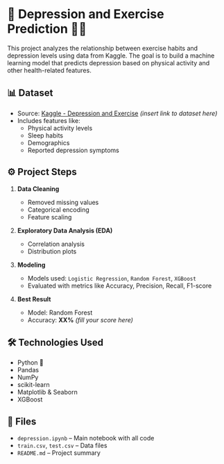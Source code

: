 # 🧠 Depression and Exercise Prediction 🏋️‍♀️

This project analyzes the relationship between exercise habits and depression levels using data from Kaggle. The goal is to build a machine learning model that predicts depression based on physical activity and other health-related features.

## 📊 Dataset

- Source: [Kaggle - Depression and Exercise](https://www.kaggle.com/) *(insert link to dataset here)*
- Includes features like:
  - Physical activity levels
  - Sleep habits
  - Demographics
  - Reported depression symptoms

## ⚙️ Project Steps

1. **Data Cleaning**  
   - Removed missing values  
   - Categorical encoding  
   - Feature scaling

2. **Exploratory Data Analysis (EDA)**  
   - Correlation analysis  
   - Distribution plots  

3. **Modeling**  
   - Models used: `Logistic Regression`, `Random Forest`, `XGBoost`  
   - Evaluated with metrics like Accuracy, Precision, Recall, F1-score

4. **Best Result**  
   - Model: Random Forest  
   - Accuracy: **XX%** *(fill your score here)*

## 🛠️ Technologies Used

- Python 🐍
- Pandas
- NumPy
- scikit-learn
- Matplotlib & Seaborn
- XGBoost

## 📁 Files

- `depression.ipynb` – Main notebook with all code
- `train.csv`, `test.csv` – Data files
- `README.md` – Project summary
